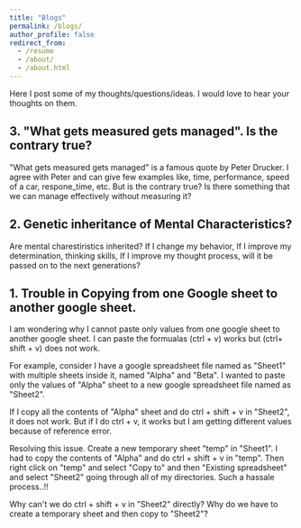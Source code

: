 ```yaml
---
title: "Blogs"
permalink: /blogs/
author_profile: false
redirect_from:
  - /resume
  - /about/
  - /about.html
---
```


Here I post some of my thoughts/questions/ideas. I would love to hear your thoughts on them.

## 3. "What gets measured gets managed". Is the contrary true?

"What gets  measured gets managed" is a famous quote by Peter Drucker. I agree with Peter and can give few examples like, time, performance, speed of a car, respone_time, etc. But is the contrary true? Is there something that we can manage effectively without measuring it?

## 2. Genetic inheritance of Mental Characteristics?

<!-- *(Date: 4/16/2024)* -->

Are mental charestiristics inherited? If I change my behavior, If I improve my determination, thinking skills,  If I improve my thought process, will it be passed on to the next generations?


## 1. Trouble in Copying from one Google sheet to another google sheet.

<!-- *(Date: 05/14/2023)* -->

I am wondering why I cannot paste only values from one google sheet to another google sheet. I can paste the formualas (ctrl + v) works but (ctrl+ shift + v) does not work.

For example, consider I have a google spreadsheet file named as "Sheet1" with multiple sheets inside it, named "Alpha" and "Beta". I wanted to paste only the values of "Alpha" sheet to a new google spreadsheet file named as "Sheet2".

If I copy all the contents of "Alpha" sheet and do ctrl + shift + v in "Sheet2", it does not work. But if I do ctrl + v, it works but I am getting different values because of reference error.

Resolving this issue. Create a new temporary sheet "temp" in "Sheet1". I had to copy the contents of "Alpha" and do ctrl + shift + v in "temp". Then right click on "temp" and select "Copy to" and then "Existing spreadsheet" and select "Sheet2" going through all of my directories. Such a hassale process..!!

Why can't we do ctrl + shift + v in "Sheet2" directly? Why do we have to create a temporary sheet and then copy to "Sheet2"?
